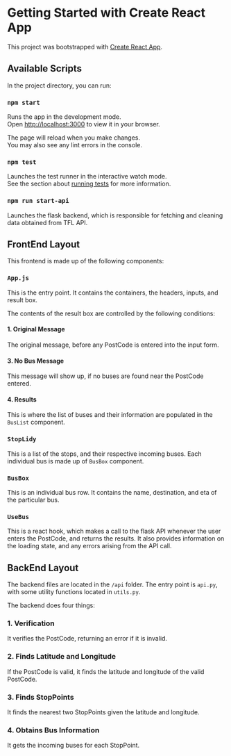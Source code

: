 # Getting Started with Create React App

This project was bootstrapped with [Create React App](https://github.com/facebook/create-react-app).

## Available Scripts

In the project directory, you can run:

### `npm start`

Runs the app in the development mode.\
Open [http://localhost:3000](http://localhost:3000) to view it in your browser.

The page will reload when you make changes.\
You may also see any lint errors in the console.

### `npm test`

Launches the test runner in the interactive watch mode.\
See the section about [running tests](https://facebook.github.io/create-react-app/docs/running-tests) for more information.

### `npm run start-api`

Launches the flask backend, which is responsible for fetching and cleaning data obtained from TFL API.

## FrontEnd Layout

This frontend is made up of the following components:

### `App.js`

This is the entry point. It contains the containers, the headers, inputs, and result box.

The contents of the result box are controlled by the following conditions:

#### 1. Original Message

The original message, before any PostCode is entered into the input form.

#### 3. No Bus Message

This message will show up, if no buses are found near the PostCode entered.

#### 4. Results

This is where the list of buses and their information are populated in the `BusList` component.

### `StopLidy`

This is a list of the stops, and their respective incoming buses. Each individual bus is made up of `BusBox` component.

### `BusBox`

This is an individual bus row. It contains the name, destination, and eta of the particular bus.

### `UseBus`

This is a react hook, which makes a call to the flask API whenever the user enters the PostCode, and returns the results. It also provides information on the loading state, and any errors arising from the API call.

## BackEnd Layout

The backend files are located in the `/api` folder. The entry point is `api.py`, with some utility functions located in `utils.py`.

The backend does four things:

### 1. Verification

It verifies the PostCode, returning an error if it is invalid.

### 2. Finds Latitude and Longitude

If the PostCode is valid, it finds the latitude and longitude of the valid PostCode.

### 3. Finds StopPoints

It finds the nearest two StopPoints given the latitude and longitude.

### 4. Obtains Bus Information

It gets the incoming buses for each StopPoint.
